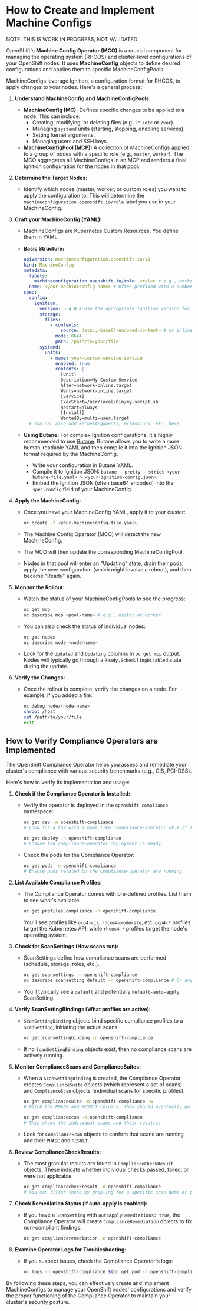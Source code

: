 # How to Create and Implement Machine Configs

NOTE: THIS IS WORK IN PROGRESS, NOT VALIDATED

OpenShift's **Machine Config Operator (MCO)** is a crucial component for managing the operating system (RHCOS) and cluster-level configurations of your OpenShift nodes. It uses **MachineConfig** objects to define desired configurations and applies them to specific MachineConfigPools.

MachineConfigs leverage Ignition, a configuration format for RHCOS, to apply changes to your nodes. Here's a general process:

1. **Understand MachineConfig and MachineConfigPools:**
    * **MachineConfig (MC):** Defines specific changes to be applied to a node. This can include:
        * Creating, modifying, or deleting files (e.g., in `/etc` or `/var`).
        * Managing `systemd` units (starting, stopping, enabling services).
        * Setting kernel arguments.
        * Managing users and SSH keys.
    * **MachineConfigPool (MCP):** A collection of MachineConfigs applied to a group of nodes with a specific role (e.g., `master`, `worker`). The MCO aggregates all MachineConfigs in an MCP and renders a final Ignition configuration for the nodes in that pool.

2. **Determine the Target Nodes:**
    * Identify which nodes (master, worker, or custom roles) you want to apply the configuration to. This will determine the `machineconfiguration.openshift.io/role` label you use in your MachineConfig.

3. **Craft your MachineConfig (YAML):**
    * MachineConfigs are Kubernetes Custom Resources. You define them in YAML.
    * **Basic Structure:**

        ```yaml
        apiVersion: machineconfiguration.openshift.io/v1
        kind: MachineConfig
        metadata:
          labels:
            machineconfiguration.openshift.io/role: <role> # e.g., worker, master, or a custom role
          name: <your-machineconfig-name> # Often prefixed with a number for ordering (e.g., 99-worker-custom-ntp)
        spec:
          config:
            ignition:
              version: 3.4.0 # Use the appropriate Ignition version for your OCP version
              storage:
                files:
                  - contents:
                      source: data:,<base64-encoded-content> # or inline: | <plain-text-content>
                    mode: 0644
                    path: /path/to/your/file
              systemd:
                units:
                  - name: your-custom-service.service
                    enabled: true
                    contents: |
                      [Unit]
                      Description=My Custom Service
                      After=network-online.target
                      Wants=network-online.target
                      [Service]
                      ExecStart=/usr/local/bin/my-script.sh
                      Restart=always
                      [Install]
                      WantedBy=multi-user.target
          # You can also add kernelArguments, extensions, etc. here
        ```

    * **Using Butane:** For complex Ignition configurations, it's highly recommended to use [Butane](https://docs.openshift.com/container-platform/latest/installing/install_references/install-reference-ignitions.html#butane-overview). Butane allows you to write a more human-readable YAML and then compile it into the Ignition JSON format required by the MachineConfig.
        * Write your configuration in Butane YAML.
        * Compile it to Ignition JSON: `butane --pretty --strict <your-butane-file.yaml> > <your-ignition-config.json>`
        * Embed the Ignition JSON (often base64 encoded) into the `spec.config` field of your MachineConfig.

4. **Apply the MachineConfig:**
    * Once you have your MachineConfig YAML, apply it to your cluster:

        ```bash
        oc create -f <your-machineconfig-file.yaml>
        ```

    * The Machine Config Operator (MCO) will detect the new MachineConfig.
    * The MCO will then update the corresponding MachineConfigPool.
    * Nodes in that pool will enter an "Updating" state, drain their pods, apply the new configuration (which might involve a reboot), and then become "Ready" again.

5. **Monitor the Rollout:**
    * Watch the status of your MachineConfigPools to see the progress:

        ```bash
        oc get mcp
        oc describe mcp <pool-name> # e.g., master or worker
        ```

    * You can also check the status of individual nodes:

        ```bash
        oc get nodes
        oc describe node <node-name>
        ```

    * Look for the `Updated` and `Updating` columns in `oc get mcp` output. Nodes will typically go through a `Ready,SchedulingDisabled` state during the update.

6. **Verify the Changes:**
    * Once the rollout is complete, verify the changes on a node. For example, if you added a file:

        ```bash
        oc debug node/<node-name>
        chroot /host
        cat /path/to/your/file
        exit
        ```

## How to Verify Compliance Operators are Implemented

The OpenShift Compliance Operator helps you assess and remediate your cluster's compliance with various security benchmarks (e.g., CIS, PCI-DSS).

Here's how to verify its implementation and usage:

1. **Check if the Compliance Operator is Installed:**
    * Verify the operator is deployed in the `openshift-compliance` namespace:

        ```bash
        oc get csv -n openshift-compliance
        # Look for a CSV with a name like "compliance-operator.vX.Y.Z" and "Succeeded" phase.

        oc get deploy -n openshift-compliance
        # Ensure the compliance-operator deployment is Ready.
        ```

    * Check the pods for the Compliance Operator:

        ```bash
        oc get pods -n openshift-compliance
        # Ensure pods related to the compliance-operator are running.
        ```

2. **List Available Compliance Profiles:**
    * The Compliance Operator comes with pre-defined profiles. List them to see what's available:

        ```bash
        oc get profiles.compliance -n openshift-compliance
        ```

        You'll see profiles like `ocp4-cis`, `rhcos4-moderate`, etc. `ocp4-*` profiles target the Kubernetes API, while `rhcos4-*` profiles target the node's operating system.

3. **Check for ScanSettings (How scans run):**
    * ScanSettings define how compliance scans are performed (schedule, storage, roles, etc.).

        ```bash
        oc get scansettings -n openshift-compliance
        oc describe scansetting default -n openshift-compliance # Or any other ScanSetting
        ```

    * You'll typically see a `default` and potentially `default-auto-apply` ScanSetting.

4. **Verify ScanSettingBindings (What profiles are active):**
    * `ScanSettingBinding` objects bind specific compliance profiles to a `ScanSetting`, initiating the actual scans.

        ```bash
        oc get scansettingbinding -n openshift-compliance
        ```

    * If no `ScanSettingBinding` objects exist, then no compliance scans are actively running.

5. **Monitor ComplianceScans and ComplianceSuites:**
    * When a `ScanSettingBinding` is created, the Compliance Operator creates `ComplianceSuite` objects (which represent a set of scans) and `ComplianceScan` objects (individual scans for specific profiles).

        ```bash
        oc get compliancesuite -n openshift-compliance -w
        # Watch the PHASE and RESULT columns. They should eventually go to "DONE" and show a result.

        oc get compliancescan -n openshift-compliance
        # This shows the individual scans and their results.
        ```

    * Look for `ComplianceScan` objects to confirm that scans are running and their `PHASE` and `RESULT`.

6. **Review ComplianceCheckResults:**
    * The most granular results are found in `ComplianceCheckResult` objects. These indicate whether individual checks passed, failed, or were not applicable.

        ```bash
        oc get compliancecheckresult -n openshift-compliance
        # You can filter these by grep-ing for a specific scan name or profile.
        ```

7. **Check Remediation Status (if auto-apply is enabled):**
    * If you have a `ScanSetting` with `autoApplyRemediations: true`, the Compliance Operator will create `ComplianceRemediation` objects to fix non-compliant findings.

        ```bash
        oc get complianceremediation -n openshift-compliance
        ```

8. **Examine Operator Logs for Troubleshooting:**
    * If you suspect issues, check the Compliance Operator's logs:

        ```bash
        oc logs -n openshift-compliance $(oc get pod -n openshift-compliance -l app=compliance-operator -o jsonpath='{.items[0].metadata.name}')
        ```

By following these steps, you can effectively create and implement MachineConfigs to manage your OpenShift nodes' configurations and verify the proper functioning of the Compliance Operator to maintain your cluster's security posture.
